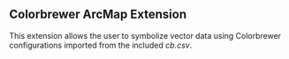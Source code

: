 ## Colorbrewer ArcMap Extension

This extension allows the user to symbolize vector data using Colorbrewer configurations imported from the included *cb.csv*.